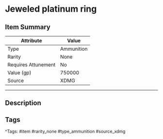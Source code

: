 # Jeweled platinum ring

## Item Summary

| Attribute            | Value                        |
|----------------------|------------------------------|
| Type                 | Ammunition |
| Rarity               | None             |
| Requires Attunement  | No                |
| Value (gp)           | 750000    |
| Source               | XDMG |

---

## Description



## Tags

^Tags: #item #rarity_none #type_ammunition #source_xdmg